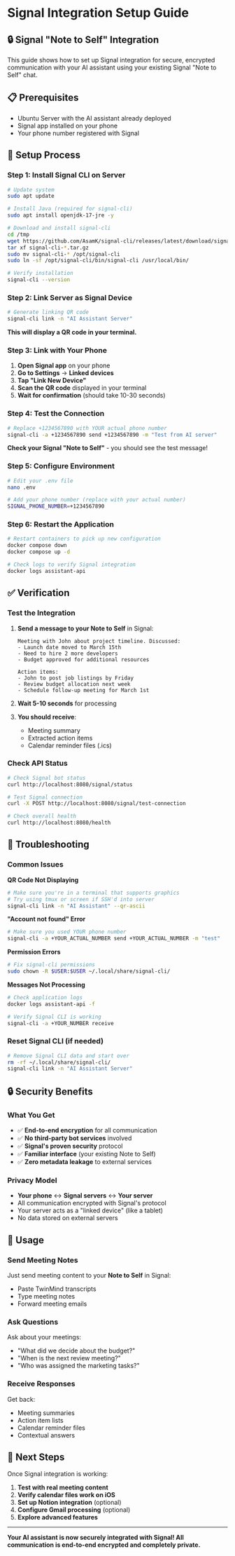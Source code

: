 # Signal Integration Setup Guide

## 🔒 **Signal "Note to Self" Integration**

This guide shows how to set up Signal integration for secure, encrypted communication with your AI assistant using your existing Signal "Note to Self" chat.

## 📋 **Prerequisites**

- Ubuntu Server with the AI assistant already deployed
- Signal app installed on your phone
- Your phone number registered with Signal

## 🚀 **Setup Process**

### **Step 1: Install Signal CLI on Server**

```bash
# Update system
sudo apt update

# Install Java (required for signal-cli)
sudo apt install openjdk-17-jre -y

# Download and install signal-cli
cd /tmp
wget https://github.com/AsamK/signal-cli/releases/latest/download/signal-cli-0.12.8.tar.gz
tar xf signal-cli-*.tar.gz
sudo mv signal-cli-* /opt/signal-cli
sudo ln -sf /opt/signal-cli/bin/signal-cli /usr/local/bin/

# Verify installation
signal-cli --version
```

### **Step 2: Link Server as Signal Device**

```bash
# Generate linking QR code
signal-cli link -n "AI Assistant Server"
```

**This will display a QR code in your terminal.**

### **Step 3: Link with Your Phone**

1. **Open Signal app** on your phone
2. **Go to Settings** → **Linked devices**
3. **Tap "Link New Device"**
4. **Scan the QR code** displayed in your terminal
5. **Wait for confirmation** (should take 10-30 seconds)

### **Step 4: Test the Connection**

```bash
# Replace +1234567890 with YOUR actual phone number
signal-cli -a +1234567890 send +1234567890 -m "Test from AI server"
```

**Check your Signal "Note to Self"** - you should see the test message!

### **Step 5: Configure Environment**

```bash
# Edit your .env file
nano .env

# Add your phone number (replace with your actual number)
SIGNAL_PHONE_NUMBER=+1234567890
```

### **Step 6: Restart the Application**

```bash
# Restart containers to pick up new configuration
docker compose down
docker compose up -d

# Check logs to verify Signal integration
docker logs assistant-api
```

## ✅ **Verification**

### **Test the Integration**

1. **Send a message to your Note to Self** in Signal:
   ```
   Meeting with John about project timeline. Discussed:
   - Launch date moved to March 15th
   - Need to hire 2 more developers
   - Budget approved for additional resources
   
   Action items:
   - John to post job listings by Friday
   - Review budget allocation next week
   - Schedule follow-up meeting for March 1st
   ```

2. **Wait 5-10 seconds** for processing

3. **You should receive**:
   - Meeting summary
   - Extracted action items
   - Calendar reminder files (.ics)

### **Check API Status**

```bash
# Check Signal bot status
curl http://localhost:8080/signal/status

# Test Signal connection
curl -X POST http://localhost:8080/signal/test-connection

# Check overall health
curl http://localhost:8080/health
```

## 🔧 **Troubleshooting**

### **Common Issues**

**QR Code Not Displaying**
```bash
# Make sure you're in a terminal that supports graphics
# Try using tmux or screen if SSH'd into server
signal-cli link -n "AI Assistant" --qr-ascii
```

**"Account not found" Error**
```bash
# Make sure you used YOUR phone number
signal-cli -a +YOUR_ACTUAL_NUMBER send +YOUR_ACTUAL_NUMBER -m "test"
```

**Permission Errors**
```bash
# Fix signal-cli permissions
sudo chown -R $USER:$USER ~/.local/share/signal-cli/
```

**Messages Not Processing**
```bash
# Check application logs
docker logs assistant-api -f

# Verify Signal CLI is working
signal-cli -a +YOUR_NUMBER receive
```

### **Reset Signal CLI (if needed)**

```bash
# Remove Signal CLI data and start over
rm -rf ~/.local/share/signal-cli/
signal-cli link -n "AI Assistant Server"
```

## 🔒 **Security Benefits**

### **What You Get**
- ✅ **End-to-end encryption** for all communication
- ✅ **No third-party bot services** involved
- ✅ **Signal's proven security** protocol
- ✅ **Familiar interface** (your existing Note to Self)
- ✅ **Zero metadata leakage** to external services

### **Privacy Model**
- **Your phone** ↔ **Signal servers** ↔ **Your server**
- All communication encrypted with Signal's protocol
- Your server acts as a "linked device" (like a tablet)
- No data stored on external servers

## 📱 **Usage**

### **Send Meeting Notes**
Just send meeting content to your **Note to Self** in Signal:
- Paste TwinMind transcripts
- Type meeting notes
- Forward meeting emails

### **Ask Questions**
Ask about your meetings:
- "What did we decide about the budget?"
- "When is the next review meeting?"
- "Who was assigned the marketing tasks?"

### **Receive Responses**
Get back:
- Meeting summaries
- Action item lists
- Calendar reminder files
- Contextual answers

## 🎯 **Next Steps**

Once Signal integration is working:

1. **Test with real meeting content**
2. **Verify calendar files work on iOS**
3. **Set up Notion integration** (optional)
4. **Configure Gmail processing** (optional)
5. **Explore advanced features**

---

**Your AI assistant is now securely integrated with Signal! All communication is end-to-end encrypted and completely private.**
